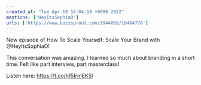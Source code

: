 ```yaml
---
created_at: "Tue Apr 19 16:04:18 +0000 2022"
mentions: ['HeyItsSophiaO']
urls: ['https://www.buzzsprout.com/1944068/10464776']
---
```


New episode of How To Scale Yourself: Scale Your Brand with @HeyItsSophiaO!

This conversation was amazing. I learned so much about branding in a short time. Felt like part interview, part masterclass!

Listen here:
https://t.co/h15IrmEK5l